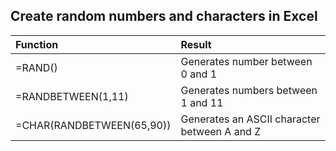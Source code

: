 ## Create random numbers and characters in Excel


| Function | Result  |
|:-----------|:-----------|
| =RAND()| Generates number between 0 and 1  |
| =RANDBETWEEN(1,11) | Generates numbers between 1 and 11  |
| =CHAR(RANDBETWEEN(65,90)) | Generates an ASCII character between A and Z  |


